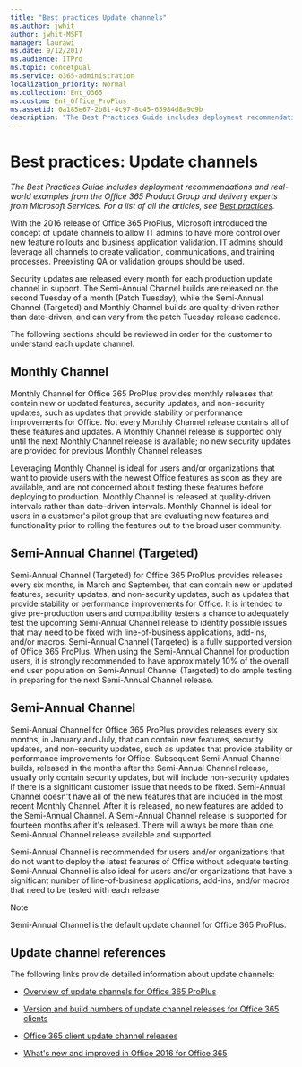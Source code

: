 ```yaml
---
title: "Best practices Update channels"
ms.author: jwhit
author: jwhit-MSFT
manager: laurawi
ms.date: 9/12/2017
ms.audience: ITPro
ms.topic: concetpual
ms.service: o365-administration
localization_priority: Normal
ms.collection: Ent_O365
ms.custom: Ent_Office_ProPlus
ms.assetid: 0a185e67-2b81-4c97-8c45-65984d8a9d9b
description: "The Best Practices Guide includes deployment recommendations and real-world examples from the Office 365 Product Group and delivery experts from Microsoft Services. For a list of all the articles, see Best practices."
---
```


# Best practices: Update channels

 *The Best Practices Guide includes deployment recommendations and real-world examples from the Office 365 Product Group and delivery experts from Microsoft Services. For a list of all the articles, see [Best practices](best-practices.md).* 
  
With the 2016 release of Office 365 ProPlus, Microsoft introduced the concept of update channels to allow IT admins to have more control over new feature rollouts and business application validation. IT admins should leverage all channels to create validation, communications, and training processes. Preexisting QA or validation groups should be used.
  
Security updates are released every month for each production update channel in support. The Semi-Annual Channel builds are released on the second Tuesday of a month (Patch Tuesday), while the Semi-Annual Channel (Targeted) and Monthly Channel builds are quality-driven rather than date-driven, and can vary from the patch Tuesday release cadence. 
  
The following sections should be reviewed in order for the customer to understand each update channel.
  
## Monthly Channel

Monthly Channel for Office 365 ProPlus provides monthly releases that contain new or updated features, security updates, and non-security updates, such as updates that provide stability or performance improvements for Office. Not every Monthly Channel release contains all of these features and updates. A Monthly Channel release is supported only until the next Monthly Channel release is available; no new security updates are provided for previous Monthly Channel releases.
  
Leveraging Monthly Channel is ideal for users and/or organizations that want to provide users with the newest Office features as soon as they are available, and are not concerned about testing these features before deploying to production. Monthly Channel is released at quality-driven intervals rather than date-driven intervals. Monthly Channel is ideal for users in a customer's pilot group that are evaluating new features and functionality prior to rolling the features out to the broad user community.
  
## Semi-Annual Channel (Targeted)

Semi-Annual Channel (Targeted) for Office 365 ProPlus provides releases every six months, in March and September, that can contain new or updated features, security updates, and non-security updates, such as updates that provide stability or performance improvements for Office. It is intended to give pre-production users and compatibility testers a chance to adequately test the upcoming Semi-Annual Channel release to identify possible issues that may need to be fixed with line-of-business applications, add-ins, and/or macros. Semi-Annual Channel (Targeted) is a fully supported version of Office 365 ProPlus. When using the Semi-Annual Channel for production users, it is strongly recommended to have approximately 10% of the overall end user population on Semi-Annual Channel (Targeted) to do ample testing in preparing for the next Semi-Annual Channel release.
  
## Semi-Annual Channel

Semi-Annual Channel for Office 365 ProPlus provides releases every six months, in January and July, that can contain new features, security updates, and non-security updates, such as updates that provide stability or performance improvements for Office. Subsequent Semi-Annual Channel builds, released in the months after the Semi-Annual Channel release, usually only contain security updates, but will include non-security updates if there is a significant customer issue that needs to be fixed. Semi-Annual Channel doesn't have all of the new features that are included in the most recent Monthly Channel. After it is released, no new features are added to the Semi-Annual Channel. A Semi-Annual Channel release is supported for fourteen months after it's released. There will always be more than one Semi-Annual Channel release available and supported.
  
Semi-Annual Channel is recommended for users and/or organizations that do not want to deploy the latest features of Office without adequate testing. Semi-Annual Channel is also ideal for users and/or organizations that have a significant number of line-of-business applications, add-ins, and/or macros that need to be tested with each release.
  
> [!NOTE]
>  Semi-Annual Channel is the default update channel for Office 365 ProPlus.
  
## Update channel references

The following links provide detailed information about update channels:
  
- [Overview of update channels for Office 365 ProPlus](https://technet.microsoft.com/en-us/library/mt455210.aspx)
    
- [Version and build numbers of update channel releases for Office 365 clients](https://technet.microsoft.com/en-us/library/mt592918.aspx)
    
- [Office 365 client update channel releases](https://technet.microsoft.com/en-us/office/mt465751)
    
- [What's new and improved in Office 2016 for Office 365](https://support.office.com/en-us/article/What-s-new-and-improved-in-Office-2016-for-Office-365-95c8d81d-08ba-42c1-914f-bca4603e1426?ui=en-US&amp;rs=en-US&amp;ad=US)
    

